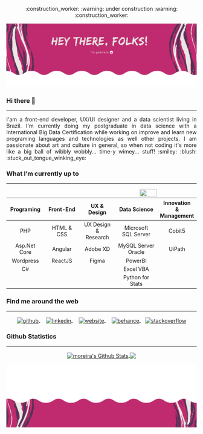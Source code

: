 <!--
**GabrielaMoreira/GabrielaMoreira** is a ✨ _special_ ✨ repository because its `README.md` (this file) appears on your GitHub profile.
-->
<p align="center">
:construction_worker: :warning: under construction :warning: :construction_worker:
</p>

<p align="center">
  <img src="/media/img/header.png" />
</p>

###  Hi there 👋
---

<p align="justify">
I'am a front-end developer, UX/UI designer and a data scientist living in Brazil. I'm  currently doing my postgraduate in data science with a International Big Data Certification while working on improve and learn new programing languages and technologies as well other projects. I am passionate about art and culture in general, so when not coding it's more like a big ball of wibbly wobbly... time-y wimey... stuff! :smiley: :blush: :stuck_out_tongue_winking_eye:
</p>


###  What I’m currently up to
---

<img src="Cool Kids - Working Shift.png" width="30%" height="30%" align="right">

  
|         Programing         |            Front-End          |            UX & Design           |           Data Science       |    Innovation </br>&</br> Management     |
|            :-:             |              :-:              |                :-:               |               :-:            |                    :-:                   |
| PHP                        | HTML & CSS                    | UX Design </br>&</br> Research   | Microsoft </br> SQL Server   | Cobit5                                   |
| Asp.Net Core               | Angular                       | Adobe XD                         | MySQL Server </br> Oracle    | UiPath                                   |
| Wordpress                  | ReactJS                       | Figma                            | PowerBI                      |                                          |
| C#                         |                               |                                  | Excel VBA                    |                                          |
|                            |                               |                                  | Python for Stats             |                                          |


###  Find me around the web
---

<p align="center">
  <a href="https://github.com/GabrielaMoreira">
    <img align="center" src='https://cdn.jsdelivr.net/npm/simple-icons@3.0.1/icons/github.svg' alt='github' height='40'>
  </a>
  &nbsp;&nbsp;&nbsp;
  <a href="https://www.linkedin.com/in/profile-gabriela-moreira/">
    <img align="center" src='https://cdn.jsdelivr.net/npm/simple-icons@3.0.1/icons/linkedin.svg' alt='linkedin' height='40'>
  </a>
  &nbsp;&nbsp;&nbsp;
  <a href="https://gabrielamoreira.github.io/">
    <img align="center" src='https://cdn.jsdelivr.net/npm/simple-icons@3.0.1/icons/icloud.svg' alt='website' height='40'>
  </a>
  &nbsp;&nbsp;&nbsp;
   <a href="https://www.behance.net/">
    <img align="center" src='https://cdn.jsdelivr.net/npm/simple-icons@3.0.1/icons/behance.svg' alt='behance' height='40'>
  </a>  
  &nbsp;&nbsp;
  <a href="https://stackoverflow.com/users/7092253/gabriela-moreira">
    <img align="center" src='https://cdn.jsdelivr.net/npm/simple-icons@3.0.1/icons/stackoverflow.svg' alt='stackoverflow' height='40'>
  </a>   
</p>


### Github Statistics
---

<p align="center">
  <a href="https://github.com/GabrielaMoreira">
    <img align="center" alt="moreira's Github Stats" src="https://github-readme-stats.codestackr.vercel.app/api?username=GabrielaMoreira&show_icons=true&hide_border=true&count_private=true&include_all_commits=true&theme=dracula" />
  </a>

  <a href="https://github.com/GabrielaMoreira">
    <img align="center" src="https://github-readme-stats.anuraghazra1.vercel.app/api/top-langs/?username=GabrielaMoreira&langs_count=8&layout=compact&theme=dracula" />
  </a>
</p>

<p align="center">
  <img src="/media/img/footer.png" />
</p>

